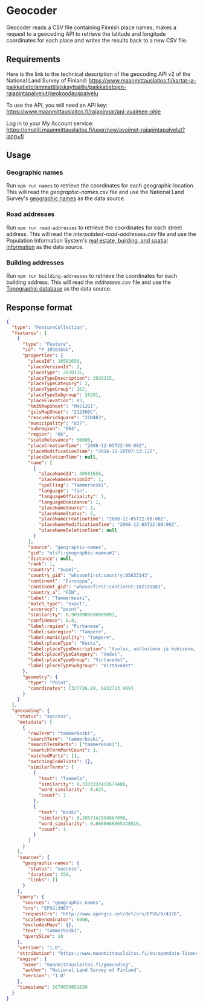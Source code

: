 # Geocoder

Geocoder reads a CSV file containing Finnish place names, makes a request to a geocoding API to retrieve the latitude and longitude coordinates for each place and writes the results back to a new CSV file.

## Requirements

Here is the link to the technical description of the geocoding API v2 of the National Land Survey of Finland: https://www.maanmittauslaitos.fi/kartat-ja-paikkatieto/ammattilaiskayttajille/paikkatietojen-rajapintapalvelut/geokoodauspalvelu

To use the API, you will need an API key: https://www.maanmittauslaitos.fi/rajapinnat/api-avaimen-ohje

Log in to your My Account service: https://omatili.maanmittauslaitos.fi/user/new/avoimet-rajapintapalvelut?lang=fi

## Usage

### Geographic names

Run `npm run names` to retrieve the coordinates for each geographic location. This will read the _geographic-names.csv_ file and use the National Land Survey's [geographic names](https://www.maanmittauslaitos.fi/kartat-ja-paikkatieto/asiantuntevalle-kayttajalle/tuotekuvaukset/nimisto) as the data source.

### Road addresses

Run `npm run road-addresses` to retrieve the coordinates for each street address. This will read the _interpolated-road-addresses.csv_ file and use the Population Information System's [real estate, building, and spatial information](https://dvv.fi/kiinteisto-rakennus-ja-paikkatiedot) as the data source.

### Building addresses

Run `npm run building-addresses` to retrieve the coordinates for each building address. This will read the _addresses.csv_ file and use the [Topographic database](https://www.maanmittauslaitos.fi/kartat-ja-paikkatieto/asiantuntevalle-kayttajalle/tuotekuvaukset/maastotietokanta-0) as the data source.

## Response format

```json
{
  "type": "FeatureCollection",
  "features": [
    {
      "type": "Feature",
      "id": "P_10581656",
      "properties": {
        "placeId": 10581656,
        "placeVersionId": 2,
        "placeType": 2020115,
        "placeTypeDescription": 2020115,
        "placeTypeCategory": 2,
        "placeTypeGroup": 202,
        "placeTypeSubgroup": 20201,
        "placeElevation": 83,
        "tm35MapSheet": "M4212G1",
        "gslsMapSheet": "212309C",
        "rescueGridSquare": "21N4B3",
        "municipality": "837",
        "subregion": "064",
        "region": "06",
        "scaleRelevance": 50000,
        "placeCreationTime": "2008-12-05T22:00:00Z",
        "placeModificationTime": "2016-12-28T07:53:12Z",
        "placeDeletionTime": null,
        "name": [
          {
            "placeNameId": 40581656,
            "placeNameVersionId": 1,
            "spelling": "Tammerkoski",
            "language": "fin",
            "languageOfficiality": 1,
            "languageDominance": 1,
            "placeNameSource": 1,
            "placeNameStatus": 5,
            "placeNameCreationTime": "2008-12-05T22:00:00Z",
            "placeNameModificationTime": "2008-12-05T22:00:00Z",
            "placeNameDeletionTime": null
          }
        ],
        "source": "geographic-names",
        "gid": "nlsfi:geographic-names#1",
        "distance": null,
        "rank": 1,
        "country": "Suomi",
        "country_gid": "whosonfirst:country:85633143",
        "continent": "Eurooppa",
        "continent_gid": "whosonfirst:continent:102191581",
        "country_a": "FIN",
        "label": "Tammerkoski",
        "match_type": "exact",
        "accuracy": "point",
        "similarity": 0.9090909090909091,
        "confidence": 0.8,
        "label:region": "Pirkanmaa",
        "label:subregion": "Tampere",
        "label:municipality": "Tampere",
        "label:placeType": "Koski",
        "label:placeTypeDescription": "Vuolas, aaltoileva ja kohiseva, yleensä kivikkoinen joen osa; putous.",
        "label:placeTypeCategory": "Vedet",
        "label:placeTypeGroup": "Virtavedet",
        "label:placeTypeSubgroup": "Virtavedet"
      },
      "geometry": {
        "type": "Point",
        "coordinates": [327726.89, 6822723.969]
      }
    }
  ],
  "geocoding": {
    "status": "success",
    "metadata": [
      {
        "rawTerm": "tammerkoski",
        "searchTerm": "tammerkoski",
        "searchTermParts": ["tammerkoski"],
        "seartchTermPartCount": 1,
        "matchedParts": [],
        "matchingCodelists": {},
        "similarTerms": [
          {
            "text": "Tammela",
            "similarity": 0.3333333432674408,
            "word_similarity": 0.625,
            "count": 1
          },
          {
            "text": "Koski",
            "similarity": 0.2857142984867096,
            "word_similarity": 0.6666666865348816,
            "count": 1
          }
        ]
      }
    ],
    "sources": {
      "geographic-names": {
        "status": "success",
        "duration": 350,
        "links": []
      }
    },
    "query": {
      "sources": "geographic-names",
      "crs": "EPSG:3067",
      "requestCrs": "http://www.opengis.net/def/crs/EPSG/0/4326",
      "scaleDenominator": 5000,
      "excludesMaps": {},
      "text": "tammerkoski",
      "querySize": 10
    },
    "version": "1.0",
    "attribution": "https://www.maanmittauslaitos.fi/en/opendata-licence-cc40",
    "engine": {
      "name": "maanmittauslaitos.fi/geocoding",
      "author": "National Land Survey of Finland",
      "version": "1.0"
    },
    "timestamp": 1679059851630
  }
}
```